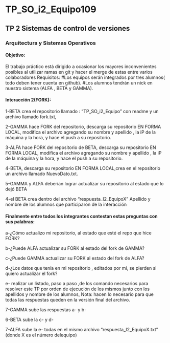 # TP_SO_i2_Equipo109

## TP 2 Sistemas de control de versiones
### Arquitectura y Sistemas Operativos

#### Objetivo:
El trabajo práctico está dirigido a ocasionar los mayores inconvenientes posibles al utilizar ramas en git y hacer el merge de estas entre varios colaboradores 
Requisitos:
#Los equipos serán integrados por tres alumnos( todo deben tener cuenta en github).
#Los alumnos tendrán un nick en nuestro sistema (ALFA , BETA y GAMMA).

#### Interacción 2(FORK):

1-BETA crea el repositorio llamado : “TP_SO_i2_Equipo” con readme y un archivo llamado fork.txt,

2-GAMMA hace FORK del repositorio, descarga su repositorio EN FORMA LOCAL, modifica el archivo agregando su nombre y apellido , la iP de la máquina y la hora, y hace el push a
su repositorio.

3-ALFA hace FORK del repositorio de BETA, descarga su repositorio EN FORMA LOCAL, modifica el archivo agregando su nombre y apellido , la iP de la máquina y la hora, y hace
el push a su repositorio.

4-BETA, descarga su repositorio EN FORMA LOCAL,crea en el repositorio un archivo llamado NuevoDato.txt.

5-GAMMA y ALFA deberían lograr actualizar su repositorio al estado que lo dejó BETA

4-el BETA crea dentro del archivo “respuesta_I2_EquipoX” Apellido y nombre de los alumnos que participaron de la interacción

#### Finalmente entre todos los integrantes contestan estas preguntas con sus palabras:

a-¿Cómo actualizo mi repositorio, al estado que esté el repo que hice FORK?

b-¿Puede ALFA actualizar su FORK al estado del fork de GAMMA?

c-¿Puede GAMMA actualizar su FORK al estado del fork de ALFA?

d-¿Los datos que tenía en mi repositorio , editados por mi, se pierden si quiero actualizar el fork?

e- realizar un listado, paso a paso ,de los comando necesarios para resolver este TP por orden de ejecución de los mismos junto con los apellidos y nombre de los alumnos,
Nota: hacen lo necesario para que todas las respuestas queden en la versión final del archivo.

7-GAMMA sube las respuestas a- y b-

6-BETA sube la c- y d-

7-ALFA sube la e- todas en el mismo archivo “respuesta_I2_EquipoX.txt” (donde X es el número delequipo)
